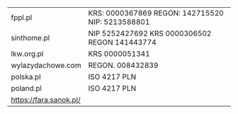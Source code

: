 |||
|---|---|
|fppl.pl|KRS: 0000367869 REGON: 142715520 NIP: 5213588801|
|sinthome.pl|NIP 5252427692 KRS 0000306502 REGON 141443774| 
|lkw.org.pl|KRS 0000051341|
|wylazydachowe.com|REGON. 008432839|
|polska.pl|ISO 4217 PLN|
|poland.pl|ISO 4217 PLN|
|https://fara.sanok.pl/||
